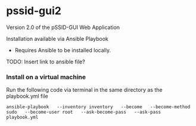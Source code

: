 # pssid-gui2

Version 2.0 of the pSSID-GUI Web Application

Installation available via Ansible Playbook
* Requires Ansible to be installed locally.

TODO: Insert link to ansible file?

### Install on a virtual machine
Run the following code via terminal in the same directory as the playbook.yml file
```
ansible-playbook   --inventory inventory   --become   --become-method sudo   --become-user root   --ask-become-pass   --ask-pass   playbook.yml
```